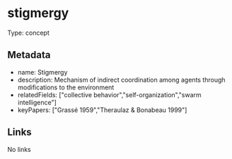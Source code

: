 # stigmergy

Type: concept

## Metadata

- name: Stigmergy
- description: Mechanism of indirect coordination among agents through modifications to the environment
- relatedFields: ["collective behavior","self-organization","swarm intelligence"]
- keyPapers: ["Grassé 1959","Theraulaz & Bonabeau 1999"]

## Links

No links
